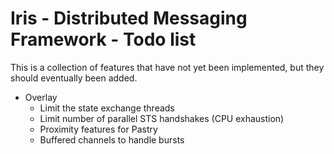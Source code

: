   Iris - Distributed Messaging Framework - Todo list
======================================================

This is a collection of features that have not yet been implemented, but they should eventually been added.

- Overlay
    - Limit the state exchange threads
    - Limit number of parallel STS handshakes (CPU exhaustion)
    - Proximity features for Pastry
    - Buffered channels to handle bursts
